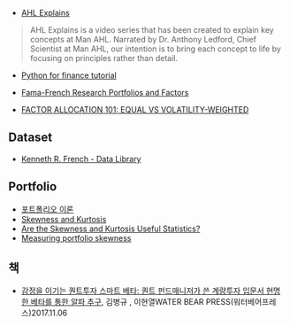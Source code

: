 - [AHL Explains](https://www.youtube.com/playlist?list=PLwmBa3RpZcUrebD4o1TNt3d9wplBktmdS)
> AHL Explains is a video series that has been created to explain key concepts at Man AHL. Narrated by Dr. Anthony Ledford, Chief Scientist at Man AHL, our intention is to bring each concept to life by focusing on principles rather than detail.

- [Python for finance tutorial](https://github.com/datacamp/datacamp-community-tutorials/blob/master/Python%20Finance%20Tutorial%20For%20Beginners/Python%20For%20Finance%20Beginners%20Tutorial.ipynb)

- [Fama-French Research Portfolios and Factors](https://wrds-www.wharton.upenn.edu/pages/support/research-wrds/research-guides/fama-french-research-portfolios-and-factors/#beme-book-to-market)

- [FACTOR ALLOCATION 101: EQUAL VS VOLATILITY-WEIGHTED](https://www.factorresearch.com/research-factor-allocation-101-equal-vs-volatility-weighted)

## Dataset
- [Kenneth R. French - Data Library](https://mba.tuck.dartmouth.edu/pages/faculty/ken.french/data_library.html)

## Portfolio
- [포트폴리오 이론](https://flyinglightly.tistory.com/category/%EC%9E%AC%EC%A0%95%ED%95%99)
- [Skewness and Kurtosis](https://www.evestment.com/resources/investment-statistics-guide/assessing-skewness-and-kurtosis-in-the-returns-distribution/)
- [Are the Skewness and Kurtosis Useful Statistics?](https://www.spcforexcel.com/knowledge/basic-statistics/are-skewness-and-kurtosis-useful-statistics)
- [Measuring portfolio skewness](https://core.ac.uk/download/pdf/4834498.pdf)

## 책
- [감정을 이기는 퀀트투자 스마트 베타: 퀀트 펀드매니저가 쓴 계량투자 입문서 현명한 베타를 통한 알파 추구](https://book.naver.com/bookdb/book_detail.nhn?bid=12722739), 김병규 , 이현열WATER BEAR PRESS(워터베어프레스)2017.11.06
